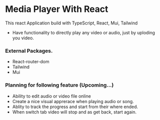 # Media Player With React

This react Application build with TypeScript, React, Mui, Tailwind
- Have functionality to directly play any video or audio, just by uploding you video.

### External Packages.
- React-router-dom
- Tailwind
- Mui

### Planning for following feature (Upcoming...)
- Ability to edit audio or video file online
- Create a nice visual apprerace when playing audio or song.
- Ablity to track the progress and start from their where ended.
- When switch tab video will stop and as get back, start again.

